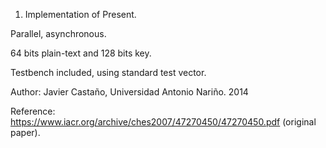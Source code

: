 1. Implementation of Present.

Parallel, asynchronous.

64 bits plain-text and 128 bits key.

Testbench included, using standard test vector.

Author: Javier Castaño, Universidad Antonio Nariño. 2014

Reference: https://www.iacr.org/archive/ches2007/47270450/47270450.pdf (original paper).


